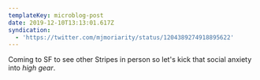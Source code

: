 ```yaml
---
templateKey: microblog-post
date: 2019-12-10T13:13:01.617Z
syndication:
  - 'https://twitter.com/mjmoriarity/status/1204389274918895622'
---
```


Coming to SF to see other Stripes in person so let's kick that social anxiety into _high gear_.
